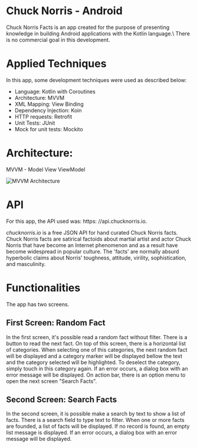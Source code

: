 # Chuck Norris - Android
Chuck Norris Facts is an app created for the purpose of presenting knowledge in building Android applications with the Kotlin language.\ 
There is no commercial goal in this development.

# Applied Techniques
In this app, some development techniques were used as described below:
- Language: Kotlin with Coroutines
- Architecture: MVVM
- XML Mapping: View Binding
- Dependency Injection: Koin
- HTTP requests: Retrofit
- Unit Tests: JUnit
- Mock for unit tests: Mockito

# Architecture:
MVVM - Model View ViewModel

![MVVM Architecture](http://www.phaneronsoft.com.br/wp-content/uploads/2021/03/MVVM_Architecture.png?raw=true "Architecture MVVM")

# API
For this app, the API used was: https: //api.chucknorris.io.

*chucknorris.io* is a free JSON API for hand curated Chuck Norris facts.
Chuck Norris facts are satirical factoids about martial artist and actor Chuck Norris that have become an Internet phenomenon and as a result have become widespread in popular culture. The 'facts' are normally absurd hyperbolic claims about Norris' toughness, attitude, virility, sophistication, and masculinity.

# Functionalities
The app has two screens.

## First Screen: Random Fact
In the first screen, it's possible read a random fact without filter. There is a button to read the next fact. 
On top of this screen, there is a horizontal list of categories. When selecting one of this categories, the next random fact will be displayed and a category marker will be displayed bellow the text and the category selected will be highlighted. To deselect the category, simply touch in this category again.
If an error occurs, a dialog box with an error message will be displayed.
On action bar, there is an option menu to open the next screen "Search Facts".

## Second Screen: Search Facts
In the second screen, it is possible make a search by text to show a list of facts.
There is a search field to type text to filter. When one or more facts are founded, a list of facts will be displayed.
If no record is found, an empty list message is displayed.
If an error occurs, a dialog box with an error message will be displayed.
